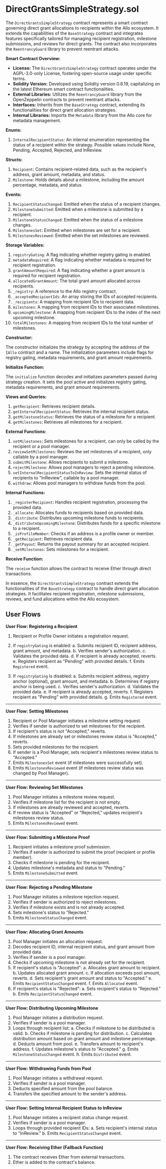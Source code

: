 # DirectGrantsSimpleStrategy.sol

The `DirectGrantsSimpleStrategy` contract represents a smart contract governing direct grant allocations to recipients within the Allo ecosystem. It extends the capabilities of the `BaseStrategy` contract and integrates features specifically tailored for managing recipient registration, milestone submissions, and reviews for direct grants. The contract also incorporates the `ReentrancyGuard` library to prevent reentrant attacks.

**Smart Contract Overview:**

* **License:** The `DirectGrantsSimpleStrategy` contract operates under the AGPL-3.0-only License, fostering open-source usage under specific terms.
* **Solidity Version:** Developed using Solidity version 0.8.19, capitalizing on the latest Ethereum smart contract functionalities.
* **External Libraries:** Utilizes the `ReentrancyGuard` library from the OpenZeppelin contracts to prevent reentrant attacks.
* **Interfaces:** Inherits from the `BaseStrategy` contract, extending its functionalities for direct grant allocation strategies.
* **Internal Libraries:** Imports the `Metadata` library from the Allo core for metadata management.

**Enums:**

1. `InternalRecipientStatus`: An internal enumeration representing the status of a recipient within the strategy. Possible values include None, Pending, Accepted, Rejected, and InReview.

**Structs:**

1. `Recipient`: Contains recipient-related data, such as the recipient's address, grant amount, metadata, and status.
2. `Milestone`: Holds details about a milestone, including the amount percentage, metadata, and status.

**Events:**

1. `RecipientStatusChanged`: Emitted when the status of a recipient changes.
2. `MilestoneSubmitted`: Emitted when a milestone is submitted by a recipient.
3. `MilestoneStatusChanged`: Emitted when the status of a milestone changes.
4. `MilestonesSet`: Emitted when milestones are set for a recipient.
5. `MilestonesReviewed`: Emitted when the set milestones are reviewed.

**Storage Variables:**

1. `registryGating`: A flag indicating whether registry gating is enabled.
2. `metadataRequired`: A flag indicating whether metadata is required for recipient registration.
3. `grantAmountRequired`: A flag indicating whether a grant amount is required for recipient registration.
4. `allocatedGrantAmount`: The total grant amount allocated across recipients.
5. `_registry`: A reference to the Allo registry contract.
6. `_acceptedRecipientIds`: An array storing the IDs of accepted recipients.
7. `_recipients`: A mapping from recipient IDs to recipient data.
8. `milestones`: A mapping from recipient IDs to their associated milestones.
9. `upcomingMilestone`: A mapping from recipient IDs to the index of the next upcoming milestone.
10. `totalMilestones`: A mapping from recipient IDs to the total number of milestones.

**Constructor:**

The constructor initializes the strategy by accepting the address of the `IAllo` contract and a name. The initialization parameters include flags for registry gating, metadata requirements, and grant amount requirements.

**Initialize Function:**

The `initialize` function decodes and initializes parameters passed during strategy creation. It sets the pool active and initializes registry gating, metadata requirements, and grant amount requirements.

**Views and Queries:**

1. `getRecipient`: Retrieves recipient details.
2. `getInternalRecipientStatus`: Retrieves the internal recipient status.
3. `getMilestoneStatus`: Retrieves the status of a milestone for a recipient.
4. `getMilestones`: Retrieves all milestones for a recipient.

**External Functions:**

1. `setMilestones`: Sets milestones for a recipient, can only be called by the recipient or a pool manager.
2. `reviewSetMilestones`: Reviews the set milestones of a recipient, only callable by a pool manager.
3. `submitMilestone`: Allows recipients to submit a milestone.
4. `rejectMilestone`: Allows pool managers to reject a pending milestone.
5. `setInternalRecipientStatusToInReview`: Sets the internal status of recipients to "InReview", callable by a pool manager.
6. `withdraw`: Allows pool managers to withdraw funds from the pool.

**Internal Functions:**

1. `_registerRecipient`: Handles recipient registration, processing the provided data.
2. `_allocate`: Allocates funds to recipients based on provided data.
3. `_distribute`: Distributes upcoming milestone funds to recipients.
4. `_distributeUpcomingMilestone`: Distributes funds for a specific milestone to a recipient.
5. `_isProfileMember`: Checks if an address is a profile owner or member.
6. `_getRecipient`: Retrieves recipient data.
7. `_getPayout`: Returns the payout summary for an accepted recipient.
8. `_setMilestones`: Sets milestones for a recipient.

**Receive Function:**

The `receive` function allows the contract to receive Ether through direct transactions.

In essence, the `DirectGrantsSimpleStrategy` contract extends the functionalities of the `BaseStrategy` contract to handle direct grant allocation strategies. It facilitates recipient registration, milestone submissions, reviews, and fund allocations within the Allo ecosystem.

## User Flows

**User Flow: Registering a Recipient**

1. Recipient or Profile Owner initiates a registration request.
    
2. If `registryGating` is enabled: a. Submits recipient ID, recipient address, grant amount, and metadata. b. Verifies sender's authorization. c. Validates the provided data. d. If recipient is already accepted, reverts. e. Registers recipient as "Pending" with provided details. f. Emits `Registered` event.
    
3. If `registryGating` is disabled: a. Submits recipient address, registry anchor (optional), grant amount, and metadata. b. Determines if registry anchor is being used. c. Verifies sender's authorization. d. Validates the provided data. e. If recipient is already accepted, reverts. f. Registers recipient as "Pending" with provided details. g. Emits `Registered` event.
    

* * *

**User Flow: Setting Milestones**

1. Recipient or Pool Manager initiates a milestone setting request.
2. Verifies if sender is authorized to set milestones for the recipient.
3. If recipient's status is not "Accepted," reverts.
4. If milestones are already set or milestones review status is "Accepted," reverts.
5. Sets provided milestones for the recipient.
6. If sender is a Pool Manager, sets recipient's milestones review status to "Accepted."
7. Emits `MilestonesSet` event (if milestones were successfully set).
8. Emits `MilestonesReviewed` event (if milestones review status was changed by Pool Manager).

* * *

**User Flow: Reviewing Set Milestones**

1. Pool Manager initiates a milestone review request.
2. Verifies if milestone list for the recipient is not empty.
3. If milestones are already reviewed and accepted, reverts.
4. If review status is "Accepted" or "Rejected," updates recipient's milestones review status.
5. Emits `MilestonesReviewed` event.

* * *

**User Flow: Submitting a Milestone Proof**

1. Recipient initiates a milestone proof submission.
2. Verifies if sender is authorized to submit the proof (recipient or profile member).
3. Checks if milestone is pending for the recipient.
4. Updates milestone's metadata and status to "Pending."
5. Emits `MilestoneSubmitted` event.

* * *

**User Flow: Rejecting a Pending Milestone**

1. Pool Manager initiates a milestone rejection request.
2. Verifies if sender is authorized to reject milestones.
3. Verifies if milestone exists and is not already accepted.
4. Sets milestone's status to "Rejected."
5. Emits `MilestoneStatusChanged` event.

* * *

**User Flow: Allocating Grant Amounts**

1. Pool Manager initiates an allocation request.
2. Decodes recipient ID, internal recipient status, and grant amount from provided data.
3. Verifies if sender is a pool manager.
4. Checks if upcoming milestone is not already set for the recipient.
5. If recipient's status is "Accepted": a. Allocates grant amount to recipient. b. Updates allocated grant amount. c. If allocation exceeds pool amount, reverts. d. Sets recipient's grant amount and status to "Accepted." e. Emits `RecipientStatusChanged` event. f. Emits `Allocated` event.
6. If recipient's status is "Rejected": a. Sets recipient's status to "Rejected." b. Emits `RecipientStatusChanged` event.

* * *

**User Flow: Distributing Upcoming Milestone**

1. Pool Manager initiates a distribution request.
2. Verifies if sender is a pool manager.
3. Loops through recipient list: a. Checks if milestone to be distributed is valid. b. Checks if milestone is pending for distribution. c. Calculates distribution amount based on grant amount and milestone percentage. d. Deducts amount from pool. e. Transfers amount to recipient's address. f. Updates milestone's status to "Accepted." g. Emits `MilestoneStatusChanged` event. h. Emits `Distributed` event.

* * *

**User Flow: Withdrawing Funds from Pool**

1. Pool Manager initiates a withdrawal request.
2. Verifies if sender is a pool manager.
3. Deducts specified amount from the pool balance.
4. Transfers the specified amount to the sender's address.

* * *

**User Flow: Setting Internal Recipient Status to InReview**

1. Pool Manager initiates a recipient status change request.
2. Verifies if sender is a pool manager.
3. Loops through provided recipient IDs: a. Sets recipient's internal status to "InReview." b. Emits `RecipientStatusChanged` event.

* * *

**User Flow: Receiving Ether (Fallback Function)**

1. The contract receives Ether from external transactions.
2. Ether is added to the contract's balance.
